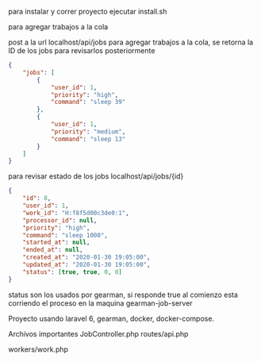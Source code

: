 para instalar y correr proyecto ejecutar install.sh

para agregar trabajos a la cola

post a la url localhost/api/jobs para agregar trabajos a la cola, se retorna la ID de los jobs para revisarlos posteriormente

```json
{
    "jobs": [
        {
            "user_id": 1,
            "priority": "high",
            "command": "sleep 39"
        },
        {
            "user_id": 1,
            "priority": "medium",
            "command": "sleep 13"
        }
    ]
}
```

para revisar estado de los jobs localhost/api/jobs/{id}

```json
{
    "id": 8,
    "user_id": 1,
    "work_id": "H:f8f5d00c3de0:1",
    "processor_id": null,
    "priority": "high",
    "command": "sleep 1000",
    "started_at": null,
    "ended_at": null,
    "created_at": "2020-01-30 19:05:00",
    "updated_at": "2020-01-30 19:05:00",
    "status": [true, true, 0, 0]
}
```

status son los usados por gearman, si responde true al comienzo esta corriendo el proceso en la maquina gearman-job-server

Proyecto usando laravel 6, gearman, docker, docker-compose.

Archivos importantes
JobController.php
routes/api.php

workers/work.php
